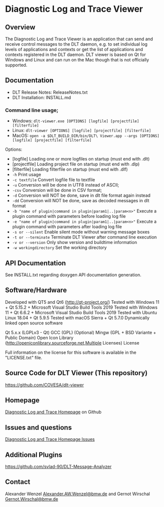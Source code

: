 # Diagnostic Log and Trace Viewer

## Overview

The Diagnostic Log and Trace Viewer is an application that can send and receive control messages to the DLT daemon, e.g. to set individual log levels of applications and contexts or get the list of applications and contexts registered in the DLT daemon. DLT viewer is based on Qt for Windows and Linux and can run on the Mac though that is not officially supported.

## Documentation

+ DLT Release Notes: ReleaseNotes.txt
+ DLT Installation: INSTALL.md

### Command line usage;

+ Windows: `dlt-viewer.exe [OPTIONS] [logfile] [projectfile] [filterfile]`
+ Linux: `dlt-viewer [OPTIONS] [logfile] [projectfile] [filterfile]`
+ MacOS: `open -a $DLT_BUILD_DIR/bin/DLT\ Viewer.app --args [OPTIONS] [logfile] [projectfile] [filterfile]`

Options: 
+ [logfile] Loading one or more logfiles on startup (must end with .dlt)
+ [projectfile] Loading project file on startup (must end with .dlp)
+ [filterfile] Loading filterfile on startup (must end with .dlf)
+ `-h` Print usage
+ `-c textfile`  Convert logfile file to textfile
+ `-u` Conversion will be done in UTF8 instead of ASCII;
+ `-csv` Conversion will be done in CSV format;
+ `-d` Conversion will NOT be done, save in dlt file format again instead
+ `-dd` Conversion will NOT be done, save as decoded messages in dlt format
+ `-b "name of plugin|command in plugin|param1|..|param<n>"` Execute a plugin command with <n> parameters before loading log file
+ `-e "name of plugin|command in plugin|param1|..|param<n>"` Execute a plugin command with <n> parameters after loading log file
+ `-s or --silent`  Enable silent mode without warning message boxes
+ `-t or --terminate` Terminate DLT Viewer after command line execution
+ `-v or --version` Only show version and buildtime information
+ `-w workingdirectory` Set the working directory

## API Documentation

See INSTALL.txt regarding doxygen API documentation generation.

## Software/Hardware

Developed with QT5 and Qt6 (http://qt-project.org/)
Tested with Windows 11 + Qt 5.15.2 + Microsoft Visual Studio Build Tools 2019
Tested with Windows 11 + Qt 6.6.2 + Microsoft Visual Studio Build Tools 2019
Tested with Ubuntu Linux 18.04 + Qt 5.9.5
Tested with macOS Sierra + Qt 5.7.0
Dynamically linked open source software

Qt 5.x.x (LGPLv3 - Qt)
GCC (GPL)
(Optional) Mingw (GPL + BSD Variante + Public Domain)
Open Icon Library (http://openiconlibrary.sourceforge.net,Multiple Licenses)
License

Full information on the license for this software is available in the "LICENSE.txt" file.

## Source Code for DLT Viewer (This repository)

https://github.com/COVESA/dlt-viewer 

## Homepage

[Diagnostic Log and Trace Homepage](https://github.com/COVESA/dlt-viewer) on Github

## Issues and questions

[Diagnostic Log and Trace Homepage Issues](https://github.com/COVESA/dlt-viewer/issues)

## Additional Plugins

https://github.com/svlad-90/DLT-Message-Analyzer

## Contact

Alexander Wenzel Alexander.AW.Wenzel@bmw.de and Gernot Wirschal Gernot.Wirschal@bmw.de
